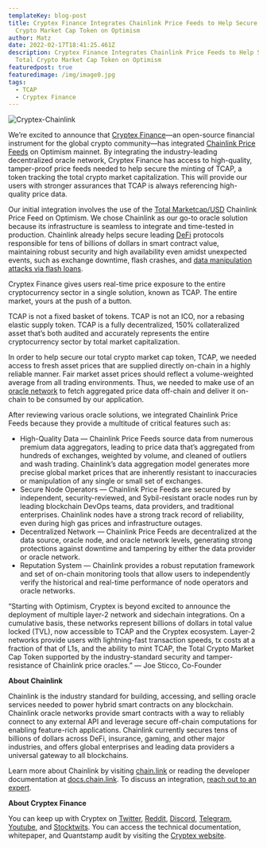 ```yaml
---
templateKey: blog-post
title: Cryptex Finance Integrates Chainlink Price Feeds to Help Secure Total
  Crypto Market Cap Token on Optimism
author: Matz
date: 2022-02-17T18:41:25.461Z
description: Cryptex Finance Integrates Chainlink Price Feeds to Help Secure
  Total Crypto Market Cap Token on Optimism
featuredpost: true
featuredimage: /img/image0.jpg
tags:
  - TCAP
  - Cryptex Finance
---
```

![Cryptex-Chainlink](/img/image0.jpg "Cryptex-Chainlink")

We’re excited to announce that [Cryptex Finance](https://cryptex.finance/)—an open-source financial instrument for the global crypto community—has integrated [Chainlink Price Feeds](https://data.chain.link/) on Optimism mainnet. By integrating the industry-leading decentralized oracle network, Cryptex Finance has access to high-quality, tamper-proof price feeds needed to help secure the minting of TCAP, a token tracking the total crypto market capitalization. This will provide our users with stronger assurances that TCAP is always referencing high-quality price data.

Our initial integration involves the use of the [Total Marketcap/USD](https://docs.chain.link/docs/optimism-price-feeds/) Chainlink Price Feed on Optimism. We chose Chainlink as our go-to oracle solution because its infrastructure is seamless to integrate and time-tested in production. Chainlink already helps secure leading [DeFi](https://chain.link/education/defi) protocols responsible for tens of billions of dollars in smart contract value, maintaining robust security and high availability even amidst unexpected events, such as exchange downtime, flash crashes, and [data manipulation attacks via flash loans](https://blog.chain.link/flash-loans-and-the-importance-of-tamper-proof-oracles/). 

Cryptex Finance gives users real-time price exposure to the entire cryptocurrency sector in a single solution, known as TCAP. The entire market, yours at the push of a button. 

TCAP is not a fixed basket of tokens. TCAP is not an ICO, nor a rebasing elastic supply token. TCAP is a fully decentralized, 150% collateralized asset that’s both audited and accurately represents the entire cryptocurrency sector by total market capitalization. 

In order to help secure our total crypto market cap token, TCAP, we needed access to fresh asset prices that are supplied directly on-chain in a highly reliable manner. Fair market asset prices should reflect a volume-weighted average from all trading environments. Thus, we needed to make use of an [oracle network](https://chain.link/education/blockchain-oracles) to fetch aggregated price data off-chain and deliver it on-chain to be consumed by our application.

After reviewing various oracle solutions, we integrated Chainlink Price Feeds because they provide a multitude of critical features such as:

* High-Quality Data — Chainlink Price Feeds source data from numerous premium data aggregators, leading to price data that’s aggregated from hundreds of exchanges, weighted by volume, and cleaned of outliers and wash trading. Chainlink’s data aggregation model generates more precise global market prices that are inherently resistant to inaccuracies or manipulation of any single or small set of exchanges. 
* Secure Node Operators — Chainlink Price Feeds are secured by independent, security-reviewed, and Sybil-resistant oracle nodes run by leading blockchain DevOps teams, data providers, and traditional enterprises. Chainlink nodes have a strong track record of reliability, even during high gas prices and infrastructure outages. 
* Decentralized Network — Chainlink Price Feeds are decentralized at the data source, oracle node, and oracle network levels, generating strong protections against downtime and tampering by either the data provider or oracle network.
* Reputation System — Chainlink provides a robust reputation framework and set of on-chain monitoring tools that allow users to independently verify the historical and real-time performance of node operators and oracle networks.

“Starting with Optimism, Cryptex is beyond excited to announce the deployment of multiple layer-2 network and sidechain integrations. On a cumulative basis, these networks represent billions of dollars in total value locked (TVL), now accessible to TCAP and the Cryptex ecosystem. Layer-2 networks provide users with lightning-fast transaction speeds, tx costs at a fraction of that of L1s, and the ability to mint TCAP, the Total Crypto Market Cap Token supported by the industry-standard security and tamper-resistance of Chainlink price oracles.” — Joe Sticco, Co-Founder

**About Chainlink**

Chainlink is the industry standard for building, accessing, and selling oracle services needed to power hybrid smart contracts on any blockchain. Chainlink oracle networks provide smart contracts with a way to reliably connect to any external API and leverage secure off-chain computations for enabling feature-rich applications. Chainlink currently secures tens of billions of dollars across DeFi, insurance, gaming, and other major industries, and offers global enterprises and leading data providers a universal gateway to all blockchains.

Learn more about Chainlink by visiting [chain.link](https://chain.link/) or reading the developer documentation at [docs.chain.link](http://docs.chain.link/). To discuss an integration, [reach out to an expert](https://chainlinkcommunity.typeform.com/to/OYQO67EF?page=announcement). 

**About Cryptex Finance**

You can keep up with Cryptex on [Twitter](http://www.twitter.com/cryptexfinance), [Reddit](http://www.reddit.com/r/TotalCryptoMarketCap), [Discord](https://discord.gg/N5zEq6b), [Telegram](https://t.me/cryptexfinance), [Youtube](https://www.youtube.com/channel/UCdN17zdr5MCDph75srdhutQ), and [Stocktwits](https://stocktwits.com/symbol/CTX.X). You can access the technical documentation, whitepaper, and Quantstamp audit by visiting the [Cryptex website](https://cryptex.finance/).